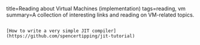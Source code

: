 title=Reading about Virtual Machines (implementation)
tags=reading, vm
summary=A collection of interesting links and reading on VM-related topics.
~~~~~~

[How to write a very simple JIT compiler](https://github.com/spencertipping/jit-tutorial)

